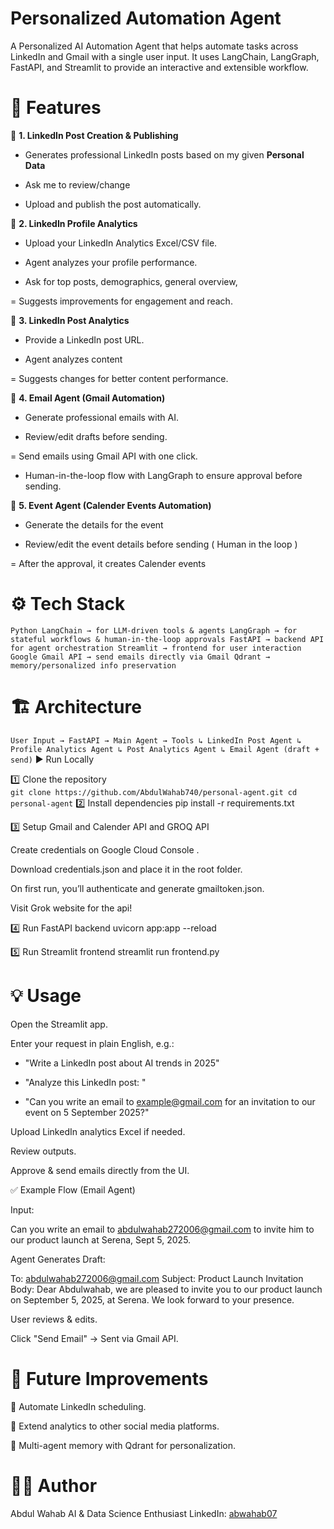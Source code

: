 # Personalized Automation Agent

A Personalized AI Automation Agent that helps automate tasks across LinkedIn and Gmail with a single user input.
It uses LangChain, LangGraph, FastAPI, and Streamlit to provide an interactive and extensible workflow.

# 🚀 Features

🔹 **1. LinkedIn Post Creation & Publishing**

- Generates professional LinkedIn posts based on my given **Personal Data**

- Ask me to review/change

- Upload and publish the post automatically.

🔹 **2. LinkedIn Profile Analytics**

- Upload your LinkedIn Analytics Excel/CSV file.

- Agent analyzes your profile performance.

- Ask for top posts, demographics, general overview, 

= Suggests improvements for engagement and reach.

🔹 **3. LinkedIn Post Analytics**

- Provide a LinkedIn post URL.

- Agent analyzes content
  
= Suggests changes for better content performance.

🔹 **4. Email Agent (Gmail Automation)**

- Generate professional emails with AI.

- Review/edit drafts before sending.

= Send emails using Gmail API with one click.

- Human-in-the-loop flow with LangGraph to ensure approval before sending.

🔹 **5. Event Agent (Calender Events Automation)**

- Generate the details for the event

- Review/edit the event details before sending ( Human in the loop )

= After the approval, it creates Calender events

  
# ⚙️ Tech Stack
`
Python
LangChain → for LLM-driven tools & agents
LangGraph → for stateful workflows & human-in-the-loop approvals
FastAPI → backend API for agent orchestration
Streamlit → frontend for user interaction
Google Gmail API → send emails directly via Gmail
Qdrant → memory/personalized info preservation
`

# 🏗️ Architecture
`
User Input → FastAPI → Main Agent → Tools
                                ↳ LinkedIn Post Agent
                                ↳ Profile Analytics Agent
                                ↳ Post Analytics Agent
                                ↳ Email Agent (draft + send)
`
▶️ Run Locally 
  
1️⃣ Clone the repository  
`
git clone https://github.com/AbdulWahab740/personal-agent.git
cd personal-agent
`
2️⃣ Install dependencies
pip install -r requirements.txt

3️⃣ Setup Gmail and Calender API and GROQ API

Create credentials on Google Cloud Console
.

Download credentials.json and place it in the root folder.

On first run, you’ll authenticate and generate gmailtoken.json.

Visit Grok website for the api!

4️⃣ Run FastAPI backend
uvicorn app:app --reload

5️⃣ Run Streamlit frontend
streamlit run frontend.py

# 💡 Usage

Open the Streamlit app.

Enter your request in plain English, e.g.:

- "Write a LinkedIn post about AI trends in 2025"

- "Analyze this LinkedIn post: <url>"

- "Can you write an email to example@gmail.com for an invitation to our event on 5 September 2025?"

Upload LinkedIn analytics Excel if needed.

Review outputs.

Approve & send emails directly from the UI.

✅ Example Flow (Email Agent)

Input:

Can you write an email to abdulwahab272006@gmail.com to invite him to our product launch at Serena, Sept 5, 2025.


Agent Generates Draft:

To: abdulwahab272006@gmail.com
Subject: Product Launch Invitation
Body: Dear Abdulwahab, we are pleased to invite you to our product launch on September 5, 2025, at Serena. We look forward to your presence.

User reviews & edits.

Click "Send Email" → Sent via Gmail API.

# 🔮 Future Improvements

🔹 Automate LinkedIn scheduling.

🔹 Extend analytics to other social media platforms.

🔹 Multi-agent memory with Qdrant for personalization.

# 🧑‍💻 Author

Abdul Wahab
AI & Data Science Enthusiast
LinkedIn: [abwahab07](www.linkedin.com/in/abwahab07)
